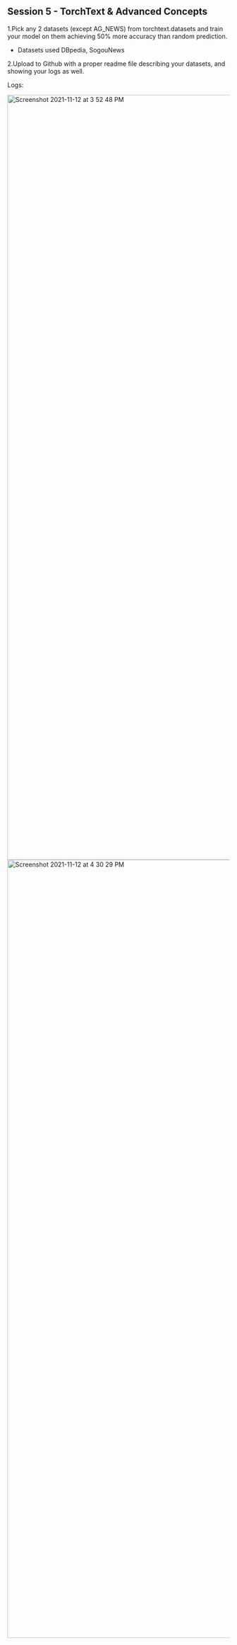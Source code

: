 ## Session 5 - TorchText & Advanced Concepts

1.Pick any 2 datasets (except AG_NEWS) from torchtext.datasets and train your model on them achieving 50% more accuracy than random prediction. 
- Datasets used DBpedia, SogouNews


2.Upload to Github with a proper readme file describing your datasets, and showing your logs as well. 

Logs:

<img width="1729" alt="Screenshot 2021-11-12 at 3 52 48 PM" src="https://user-images.githubusercontent.com/42655809/141453506-7a6c91fa-2071-4c6b-85e6-8e5b8f3b0c7c.png">
<img width="1759" alt="Screenshot 2021-11-12 at 4 30 29 PM" src="https://user-images.githubusercontent.com/42655809/141456828-d69a10e8-7aef-4f12-a55e-ebc47389adb7.png">

